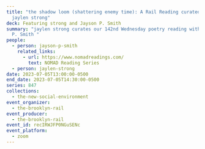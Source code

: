 ```yaml
---
title: "the shadow loom (shattering enemy time): A Rail Reading curated by
  jaylen strong"
deck: Featuring strong and Jayson P. Smith
summary: "jaylen strong curates our 142nd Wednesday poetry reading with Jayson
  P. Smith "
people:
  - person: jayson-p-smith
    related_links:
      - url: https://www.nomadreadings.com/
        text: NOMAD Reading Series
  - person: jaylen-strong
date: 2023-07-05T13:00:00-0500
end_date: 2023-07-05T14:30:00-0500
series: 847
collections:
  - the-new-social-environment
event_organizer:
  - the-brooklyn-rail
event_producer:
  - the-brooklyn-rail
event_id: recIRWJFP0NGuSENc
event_platform:
  - zoom
---
```

